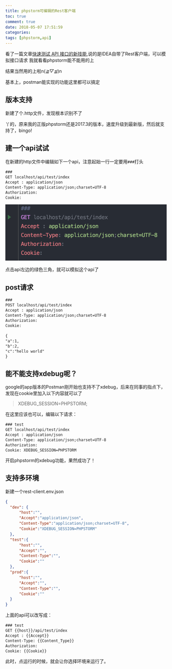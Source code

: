 ```yaml
---
title: phpstorm可编辑的Rest客户端
toc: true
comment: true
date: 2018-05-07 17:51:59
categories:
tags: [phpstorm,api]
---
```


看了一篇文章[快速测试 API 接口的新技能](https://toutiao.io/k/6tokkp),说的是IDEA自带了Rest客户端，可以模拟接口请求
我就看看phpstorm能不能用的上

结果当然用的上啦n(*≧▽≦*)n

基本上，postman能实现的功能这里都可以搞定

<!--more-->

## 版本支持

新建了个.http文件，发现根本识别不了

丫的，原来我的正版phpstorm还是2017.3的版本，速度升级到最新版，然后就支持了，bingo!

## 建一个api试试

在新建的http文件中编辑如下一个api，注意起始一行一定要用`###`打头

```http
###
GET localhost/api/test/index
Accept : application/json
Content-Type: application/json;charset=UTF-8
Authorization:
Cookie: 
```

![image-20181016221550175](phpstorm-editor-based-Rest-Client/image-20181016221550175.png)

点击api左边的绿色三角，就可以模拟这个api了

## post请求

```http
###
POST localhost/api/test/index
Accept : application/json
Content-Type: application/json;charset=UTF-8
Authorization:
Cookie:

{
"a":1,
"b":2,
"c":"hello world"
}
```




## 能不能支持xdebug呢？

google的app版本的Postman刚开始也支持不了xdebug，后来在同事的指点下，发现在cookie里加入以下内容就可以了

> XDEBUG_SESSION=PHPSTORM;


在这里应该也可以，编辑以下请求：

```http
### test
GET localhost/api/test/index
Accept : application/json
Content-Type: application/json;charset=UTF-8
Authorization:
Cookie: XDEBUG_SESSION=PHPSTORM
```
开启phpstorm的xdebug功能，果然成功了！



## 支持多环境

新建一个rest-client.env.json

```json
{
  "dev": {
      "host":"",
      "Accept":"application/json",
      "Content-Type":"application/json;charset=UTF-8",
      "Cookie":"XDEBUG_SESSION=PHPSTORM"
  },
  "test":{
      "host":"",
      "Accept":"",
      "Content-Type":"",
      "Cookie":""
  },
  "prod":{
      "host":"",
      "Accept":"",
      "Content-Type":"",
      "Cookie":""
  }
}
```

上面的api可以改写成：

```http
### test
GET {{host}}/api/test/index
Accept : {{Accept}}
Content-Type: {{Content_Type}}
Authorization:
Cookie: {{Cookie}}
```

此时，点运行的时候，就会让你选择环境来运行了。



